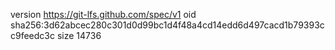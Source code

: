 version https://git-lfs.github.com/spec/v1
oid sha256:3d62abcec280c301d0d99bc1d4f48a4cd14edd6d497cacd1b79393cc9feedc3c
size 14736
